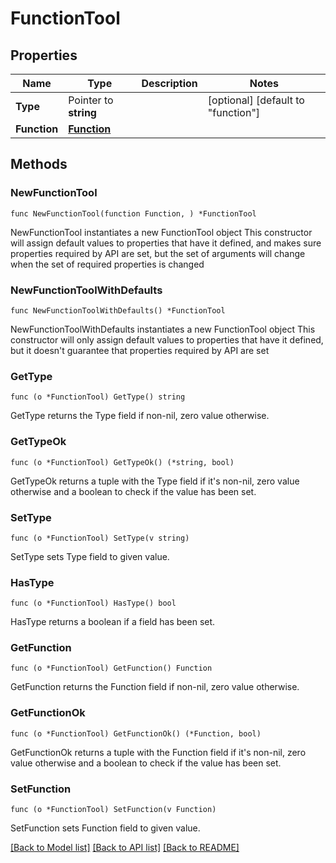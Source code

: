 # FunctionTool

## Properties

Name | Type | Description | Notes
------------ | ------------- | ------------- | -------------
**Type** | Pointer to **string** |  | [optional] [default to "function"]
**Function** | [**Function**](Function.md) |  | 

## Methods

### NewFunctionTool

`func NewFunctionTool(function Function, ) *FunctionTool`

NewFunctionTool instantiates a new FunctionTool object
This constructor will assign default values to properties that have it defined,
and makes sure properties required by API are set, but the set of arguments
will change when the set of required properties is changed

### NewFunctionToolWithDefaults

`func NewFunctionToolWithDefaults() *FunctionTool`

NewFunctionToolWithDefaults instantiates a new FunctionTool object
This constructor will only assign default values to properties that have it defined,
but it doesn't guarantee that properties required by API are set

### GetType

`func (o *FunctionTool) GetType() string`

GetType returns the Type field if non-nil, zero value otherwise.

### GetTypeOk

`func (o *FunctionTool) GetTypeOk() (*string, bool)`

GetTypeOk returns a tuple with the Type field if it's non-nil, zero value otherwise
and a boolean to check if the value has been set.

### SetType

`func (o *FunctionTool) SetType(v string)`

SetType sets Type field to given value.

### HasType

`func (o *FunctionTool) HasType() bool`

HasType returns a boolean if a field has been set.

### GetFunction

`func (o *FunctionTool) GetFunction() Function`

GetFunction returns the Function field if non-nil, zero value otherwise.

### GetFunctionOk

`func (o *FunctionTool) GetFunctionOk() (*Function, bool)`

GetFunctionOk returns a tuple with the Function field if it's non-nil, zero value otherwise
and a boolean to check if the value has been set.

### SetFunction

`func (o *FunctionTool) SetFunction(v Function)`

SetFunction sets Function field to given value.



[[Back to Model list]](../README.md#documentation-for-models) [[Back to API list]](../README.md#documentation-for-api-endpoints) [[Back to README]](../README.md)


